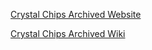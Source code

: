 [Crystal Chips Archived Website](cc-site-backup/index.htm)

[Crystal Chips Archived Wiki](cc-site-backup/ccwiki-index.htm)